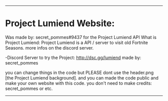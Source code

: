 _________________________________________________________________________________________________________________________
# Project Lumiend Website:
Was made by: secret_pommes#9437 for the Project Lumiend API
What is Project Lumiend:
Project Lumiend is a API / server to visit old Fortnite Seasons.
more infos on the discord server.

-Discord Server to try the Project:
http://dsc.gg/lumiend
made by: secret_pommes


you can change things in the code but PLEASE dont use the header.png [the Project Lumiend background].
and you can made the code public and make your own website with this code.
you don't need to make credits: secret_pommes or etc.
_________________________________________________________________________________________________________________________
